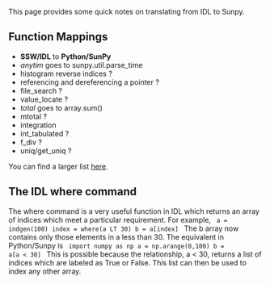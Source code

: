 This page provides some quick notes on translating from IDL to Sunpy.

## Function Mappings
* **SSW/IDL** to **Python/SunPy**
* _anytim_ goes to sunpy.util.parse_time
* histogram reverse indices ?
* referencing and dereferencing a pointer ?
* file_search ?
* value_locate ?
* _total_ goes to array.sum()
* mtotal ?
* integration
* int_tabulated ?
* f_div ?
* uniq/get_uniq ?

You can find a larger list [here](https://www.cfa.harvard.edu/~jbattat/computer/python/science/idl-numpy.html).

## The IDL where command
The where command is a very useful function in IDL which returns an array of indices which meet a particular requirement. For example,
<code>
a = indgen(100)
index = where(a LT 30)
b = a[index]
</code>
The b array now contains only those elements in a less than 30. The equivalent in Python/Sunpy is
<code>
import numpy as np
a = np.arange(0,100)
b = a[a < 30]
</code>
This is possible because the relationship, a < 30, returns a list of indices which are labeled as True or False. This list can then be used to index any other array.


